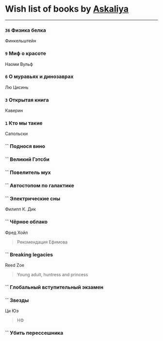 # Wish list of books by [Askaliya](http://vk.com/id326783541)
---

### `36` Физика белка
Финкельштейн

### `9` Миф о красоте
Наоми Вульф

### `6` О муравьях и динозаврах
Лю Цисинь

### `3` Открытая книга
Каверин

### `1` Кто мы такие
Сапольски

### `` Поднося вино

### `` Великий Гэтсби

### `` Повелитель мух

### `` Автостопом по галактике

### `` Электрические сны
Филипп К. Дик

### `` Чёрное облако
Фред Хойл
> Рекомендация Ефимова

### `` Breaking legacies
Reed Zoe
> Young adult,  huntress and princess

### `` Глобальный вступительный экзамен

### `` Звезды
Ци Юэ
> НФ

### `` Убить перессешника

